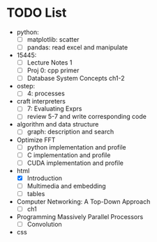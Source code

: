 # TODO List
* python:
  * [ ] matplotlib: scatter
  * [ ] pandas: read excel and manipulate
* 15445:
  * [ ] Lecture Notes 1
  * [ ] Proj 0: cpp primer 
  * [ ] Database System Concepts ch1-2
* ostep:
  * [ ] 4: processes
* craft interpreters
  * [ ] 7: Evaluating Exprs
  * [ ] review 5-7 and write corresponding code
* algorithm and data structure
  * [ ] graph: description and search
* Optimize FFT
  * [ ] python implementation and profile
  * [ ] C implementation and profile 
  * [ ] CUDA implementation and profile
* html
  * [x] Introduction
  * [ ] Multimedia and embedding 
  * [ ] tables
* Computer Networking: A Top-Down Approach
  * [ ] ch1
* Programming Massively Parallel Processors
  * [ ] Convolution
* css
